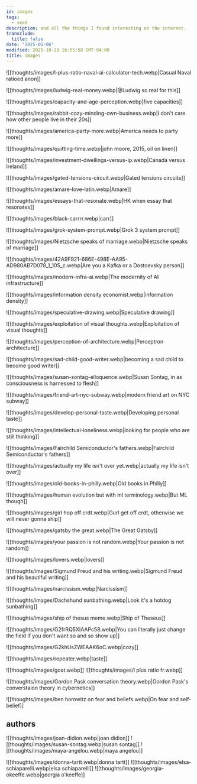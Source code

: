 ```yaml
---
id: images
tags:
  - seed
description: and all the things I found interesting on the internet.
transclude:
  title: false
date: "2025-01-06"
modified: 2025-10-23 16:55:58 GMT-04:00
title: images
---
```


![[thoughts/images/l-plus-ratio-naval-ai-calculator-tech.webp|Casual Naval ratioed anon]]

![[thoughts/images/ludwig-real-money.webp|@Ludwig so real for this]]

![[thoughts/images/capacity-and-age-perception.webp|five capacities]]

![[thoughts/images/rabbit-cozy-minding-own-business.webp|I don't care how other people live in their 20s]]

![[thoughts/images/america-party-more.webp|America needs to party more]]

![[thoughts/images/quitting-time.webp|john moore, 2015, oil on linen]]

![[thoughts/images/investment-dwellings-versus-ip.webp|Canada versus Ireland]]

![[thoughts/images/gated-tensions-circuit.webp|Gated tensions circuits]]

![[thoughts/images/amare-love-latin.webp|Amare]]

![[thoughts/images/essays-that-resonate.webp|HK when essay that resonates]]

![[thoughts/images/black-carrrr.webp|carr]]

![[thoughts/images/grok-system-prompt.webp|Grok 3 system prompt]]

![[thoughts/images/Nietzsche speaks of marriage.webp|Nietzsche speaks of marriage]]

![[thoughts/images/42A9F921-686E-498E-AA95-AD980AB7D078_1_105_c.webp|Are you a Kafka or a Dostoevsky person]]

![[thoughts/images/modern-infra-ai.webp|The modernity of AI infrastructure]]

![[thoughts/images/information density economist.webp|information density]]

![[thoughts/images/speculative-drawing.webp|Speculative drawing]]

![[thoughts/images/exploitation of visual thoughts.webp|Exploitation of visual thoughts]]

![[thoughts/images/perception-of-architecture.webp|Perceptron architecture]]

![[thoughts/images/sad-child-good-writer.webp|becoming a sad child to become good writer]]

![[thoughts/images/susan-sontag-elloquence.webp|Susan Sontag, in as consciousness is harnessed to flesh]]

![[thoughts/images/friend-art-nyc-subway.webp|modern friend art on NYC subway]]

![[thoughts/images/develop-personal-taste.webp|Developing personal taste]]

![[thoughts/images/intellectual-loneliness.webp|looking for people who are still thinking]]

![[thoughts/images/Fairchild Semiconductor's fathers.webp|Fairchild Semiconductor's fathers]]

![[thoughts/images/actually my life isn't over yet.webp|actually my life isn't over]]

![[thoughts/images/old-books-in-philly.webp|Old books in Philly]]

![[thoughts/images/human evolution but with ml terminology.webp|But ML though]]

![[thoughts/images/girl hop off crdt.webp|Gurl get off crdt, otherwise we will never gonna ship]]

![[thoughts/images/gatsby the great.webp|The Great Gatsby]]

![[thoughts/images/your passion is not random.webp|Your passion is not random]]

![[thoughts/images/lovers.webp|lovers]]

![[thoughts/images/Sigmund Freud and his writing.webp|Sigmund Freud and his beautiful writing]]

![[thoughts/images/narcissism.webp|Narcissism]]

![[thoughts/images/Dachshund sunbathing.webp|Look it's a hotdog sunbathing]]

![[thoughts/images/ship of thesus meme.webp|Ship of Theseus]]

![[thoughts/images/G2frRQ5XIAAPc58.webp|You can literally just change the field if you don't want so and so show up]]

![[thoughts/images/G2khUsZWEAAK6oC.webp|cozy]]

![[thoughts/images/repeater.webp|taste]]

![[thoughts/images/goat.webp]]
![[thoughts/images/l plus ratio fr.webp]]

![[thoughts/images/Gordon Pask conversation theory.webp|Gordon Pask's converstaion theory in cybernetics]]

![[thoughts/images/ben horowitz on fear and beliefs.webp|On fear and self-belief]]

## authors

![[thoughts/images/joan-didion.webp|joan didion]]
![[thoughts/images/susan-sontag.webp|susan sontag]]
![[thoughts/images/maya-angelou.webp|maya angelou]]

![[thoughts/images/donna-tartt.webp|donna tartt]]
![[thoughts/images/elsa-schiaparelli.webp|elsa schiaparelli]]
![[thoughts/images/georgia-okeeffe.webp|georgia o'keeffe]]
